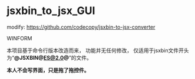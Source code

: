 # jsxbin_to_jsx_GUI

modify: https://github.com/codecopy/jsxbin-to-jsx-converter

WINFORM

本项目基于命令行版本改造而来，
功能并无任何修改，
仅适用于jsxbin文件开头为“**@JSXBIN@ES@2.0@**”的文件。



**本人不会写界面，只是拖了拖控件。**